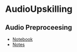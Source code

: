 # AudioUpskilling
## Audio Preproceesing
* <a href = "https://github.com/fuseMuskan/audioUpskilling/blob/audio/sprint_one/preprocessing/audio_preprocessing.ipynb">Notebook</a>
* <a href = "https://github.com/fuseMuskan/audioUpskilling/blob/audio/sprint_one/preprocessing/NOTES.md">Notes</a>
